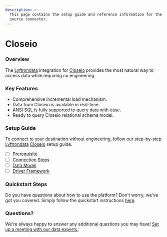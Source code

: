 ```yaml
---
description: >-
  This page contains the setup guide and reference information for the Closeio
  source connector.
---
```


# Closeio

### Overview

The [Lyftrondata](https://www.lyftrondata.com/) integration for [Closeio](https://www.lyftrondata.com/integration/sales-analytics/closeio/) provides the most natural way to access data while requiring no engineering.

### Key Features

* Comprehensive incremental load mechanism.
* Data from Closeio is available in real-time.
* ANSI SQL is fully supported to query data with ease.
* Ready to query Closeio relational schema model.

### Setup Guide

To connect to your destination without engineering, follow our step-by-step [Lyftrondata](https://www.lyftrondata.com/) [Closeio](https://www.lyftrondata.com/integration/sales-analytics/closeio/) setup guide.

* [ ] [Prerequisite](prerequisite.md)
* [ ] [Connection Steps](connection-steps.md)
* [ ] [Data Model](data-model/erd.md)
* [ ] [Driver Framework](driver-framework/)

### Quickstart Steps

Do you have questions about how to use the platform? Don't worry; we've got you covered. Simply follow the quickstart instructions [here](broken-reference).

### Questions? <a href="#questions" id="questions"></a>

We're always happy to answer any additional questions you may have! [Set up a meeting with our data experts.](https://www.lyftrondata.com/book-a-meeting/)
